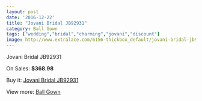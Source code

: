 ```yaml
---
layout: post
date: '2016-12-22'
title: "Jovani Bridal JB92931"
category: Ball Gown
tags: ["wedding","bridal","charming","jovani","discount"]
image: http://www.extralace.com/6156-thickbox_default/jovani-bridal-jb92931.jpg
---
```

Jovani Bridal JB92931

On Sales: **$368.98**
<a href="https://www.extralace.com/ball-gown/2928-jovani-bridal-jb92931.html"><amp-img layout="responsive" width="600" height="600" src="//www.extralace.com/6156-thickbox_default/jovani-bridal-jb92931.jpg" alt="Jovani Bridal JB92931 0" /></a>
<a href="https://www.extralace.com/ball-gown/2928-jovani-bridal-jb92931.html"><amp-img layout="responsive" width="600" height="600" src="//www.extralace.com/6157-thickbox_default/jovani-bridal-jb92931.jpg" alt="Jovani Bridal JB92931 1" /></a>

Buy it: [Jovani Bridal JB92931](https://www.extralace.com/ball-gown/2928-jovani-bridal-jb92931.html "Jovani Bridal JB92931")

View more: [Ball Gown](https://www.extralace.com/3-ball-gown "Ball Gown")
